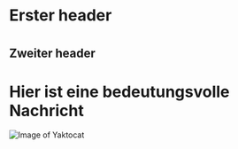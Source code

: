 # <h1> Erster header

# <h2> Zweiter header

# Hier ist eine bedeutungsvolle Nachricht

![Image of Yaktocat](https://octodex.github.com/images/yaktocat.png)
